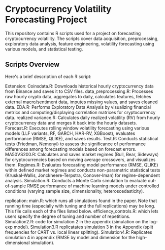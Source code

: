 # Cryptocurrency Volatility Forecasting Project

This repository contains R scripts used for a project on forecasting cryptocurrency volatility. The scripts cover data acquisition, preprocessing, exploratory data analysis, feature engineering, volatility forecasting using various models, and statistical testing.

## Scripts Overview

Here's a brief description of each R script:

Extension:
Coinsdata.R: Downloads historical hourly cryptocurrency data from Binance and saves it to CSV files. 
data_preprocessing.R: Processes raw hourly crypto data, aggregates to daily, calculates features, fetches external macro/sentiment data, imputes missing values, and saves cleaned data. 
EDA.R: Performs Exploratory Data Analysis by visualizing financial metrics and computing/displaying correlation matrices for cryptocurrency data. 
realized variance.R: Calculates daily realized volatility (RV) from hourly cryptocurrency data and merges it back into the hourly datasets. 
Forecast.R: Executes rolling window volatility forecasting using various models (LLF variants, RF, GARCH, HAR-RV, XGBoost), evaluates performance (RMSE, QLIKE), and saves results. 
Test.R: Conducts statistical tests (Friedman, Nemenyi) to assess the significance of performance differences among forecasting models based on forecast errors. 
MA50VS200.R: Calculates and saves market regimes (Bull, Bear, Sideways) for cryptocurrencies based on moving average crossovers, and visualizes them. 
Regimes.R: Evaluates forecasting model performance (RMSE, QLIKE) within defined market regimes and conducts non-parametric statistical tests (Kruskal-Wallis, Jonckheere-Terpstra, Conover-Iman) for regime-dependent analysis. 
Simulation.R: Conducts a Monte Carlo simulation to evaluate out-of-sample RMSE performance of machine learning models under controlled conditions (varying sample size, dimensionality, heteroscedasticity).


replication:
 main.R: which runs all simulations found in the paper. Note that running time
(especially with tuning and the full replications) may be long. This file calls each of the files listed below.
efficiency_controls.R: which lets users specify the degree of tuning and number of repetitions. 
Simulation2.R: code for simulation 2 in the appendix (simulation on the log-exp model).
Simulation3.R replicatates simulation 3 in the Appendix (split frequencies for CART vs. local linear splitting).
Simulation4.R: Replicates simulation 4 in appendix (RMSE by model and dimension for the high-dimensional simulation).
